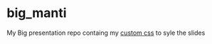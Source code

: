 # big_manti

My Big presentation repo containg my [custom css](./themes/manti.css) to syle the slides
